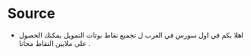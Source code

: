  # Source
- اهلا بكم في اول سورس في العرب ل تجميع نقاط بوتات التمويل يمكنك الحصول على ملايين النقاط مجانا .
